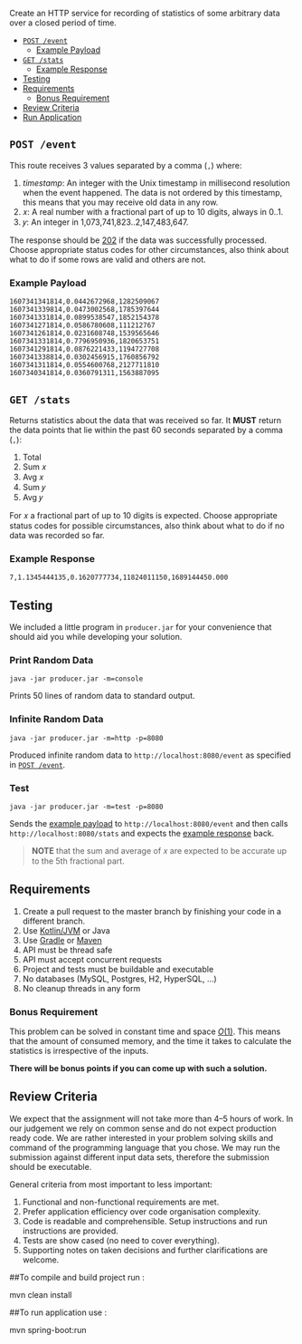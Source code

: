

Create an HTTP service for recording of statistics of some arbitrary data over
a closed period of time.

* [`POST /event`](#post-event)
  * [Example Payload](#example-payload)
* [`GET /stats`](#get-stats)
  * [Example Response](#example-response)
* [Testing](#testing)
* [Requirements](#requirements)
  * [Bonus Requirement](#bonus-requirement)
* [Review Criteria](#review-criteria)
* [Run Application](#To-run-application-use)

## `POST /event`

This route receives 3 values separated by a comma (`,`) where:

1. _timestamp_: An integer with the Unix timestamp in millisecond resolution when the
   event happened. The data is not ordered by this timestamp, this means that
   you may receive old data in any row.
1. 𝑥: A real number with a fractional part of up to 10 digits, always in 0..1.
1. 𝑦: An integer in 1,073,741,823..2,147,483,647.

The response should be [202](https://httpstatuses.com/202) if the data was
successfully processed. Choose appropriate status codes for other circumstances,
also think about what to do if some rows are valid and others are not.

### Example Payload

```csv
1607341341814,0.0442672968,1282509067
1607341339814,0.0473002568,1785397644
1607341331814,0.0899538547,1852154378
1607341271814,0.0586780608,111212767
1607341261814,0.0231608748,1539565646
1607341331814,0.7796950936,1820653751
1607341291814,0.0876221433,1194727708
1607341338814,0.0302456915,1760856792
1607341311814,0.0554600768,2127711810
1607340341814,0.0360791311,1563887095
```

## `GET /stats`

Returns statistics about the data that was received so far. It **MUST** return
the data points that lie within the past 60 seconds separated by a comma (`,`):

1. Total
1. Sum 𝑥
1. Avg 𝑥
1. Sum 𝑦
1. Avg 𝑦

For 𝑥 a fractional part of up to 10 digits is expected. Choose appropriate
status codes for possible circumstances, also think about what to do if no data
was recorded so far.

### Example Response

```csv
7,1.1345444135,0.1620777734,11824011150,1689144450.000
```

## Testing

We included a little program in `producer.jar` for your convenience that should
aid you while developing your solution.

### Print Random Data

    java -jar producer.jar -m=console

Prints 50 lines of random data to standard output.

### Infinite Random Data

    java -jar producer.jar -m=http -p=8080

Produced infinite random data to `http://localhost:8080/event` as specified in
[`POST /event`](#post-event).

### Test

    java -jar producer.jar -m=test -p=8080

Sends the [example payload](#example-payload) to `http://localhost:8080/event`
and then calls `http://localhost:8080/stats` and expects the
[example response](#example-response) back.

> **NOTE** that the sum and average of 𝑥 are expected to be accurate up to the
> 5th fractional part.

## Requirements

1. Create a pull request to the master branch by finishing your code in a different branch.
1. Use [Kotlin/JVM](https://kotlinlang.org/) or Java
1. Use [Gradle](https://gradle.org/) or [Maven](https://maven.apache.org/)
1. API must be thread safe
1. API must accept concurrent requests
1. Project and tests must be buildable and executable
1. No databases (MySQL, Postgres, H2, HyperSQL, …)
1. No cleanup threads in any form

### Bonus Requirement

This problem can be solved in constant time and space
[_O_(1)](https://en.wikipedia.org/wiki/Big_O_notation). This means that the
amount of consumed memory, and the time it takes to calculate the statistics is
irrespective of the inputs.

**There will be bonus points if you can come up with such a solution.**

## Review Criteria

We expect that the assignment will not take more than 4–5 hours of work. In our
judgement we rely on common sense and do not expect production ready code. We
are rather interested in your problem solving skills and command of the
programming language that you chose. We may run the submission against different
input data sets, therefore the submission should be executable.

General criteria from most important to less important:

1. Functional and non-functional requirements are met.
1. Prefer application efficiency over code organisation complexity.
1. Code is readable and comprehensible. Setup instructions and run instructions
   are provided.
1. Tests are show cased (no need to cover everything).
1. Supporting notes on taken decisions and further clarifications are welcome.

##To compile and build project run :

mvn clean install

##To run application use :

mvn spring-boot:run